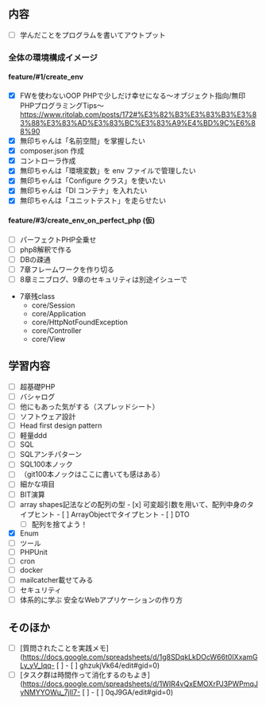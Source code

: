 ## 内容
- [ ]  学んだことをプログラムを書いてアウトプット

### 全体の環境構成イメージ
#### feature/#1/create_env
- [x]  FWを使わないOOP PHPで少しだけ幸せになる〜オブジェクト指向/無印PHPプログラミングTips〜
    https://www.ritolab.com/posts/172#%E3%82%B3%E3%83%B3%E3%83%88%E3%83%AD%E3%83%BC%E3%83%A9%E4%BD%9C%E6%88%90
  - [x]  無印ちゃんは「名前空間」を掌握したい
  - [x]  composer.json 作成
  - [x]  コントローラ作成
  - [x]  無印ちゃんは「環境変数」を env ファイルで管理したい
  - [x]  無印ちゃんは「Configure クラス」を使いたい
  - [x]  無印ちゃんは「DI コンテナ」を入れたい
  - [x]  無印ちゃんは「ユニットテスト」を走らせたい

#### feature/#3/create_env_on_perfect_php (仮)
- [ ]  パーフェクトPHP全乗せ
  - [ ]  php8解釈で作る
  - [ ]  DBの疎通
  - [ ]  7章フレームワークを作り切る
  - [ ]  8章ミニブログ、9章のセキュリティは別途イシューで
- 7章残class
  - core/Session
  - core/Application
  - core/HttpNotFoundException
  - core/Controller
  - core/View

## 学習内容
- [ ]  超基礎PHP
  - [ ]  バシャログ
  - [ ]  他にもあった気がする（スプレッドシート）
- [ ]  ソフトウェア設計
  - [ ]  Head first design pattern
  - [ ]  軽量ddd
- [ ]  SQL
  - [ ]  SQLアンチパターン
  - [ ]  SQL100本ノック
  - [ ]  （git100本ノックはここに書いても感はある）
- [ ]  細かな項目
  - [ ]  BIT演算
  - [ ]  array shapes記法などの配列の型
    - [x]  可変超引数を用いて、配列中身のタイプヒント
    - [ ]  ArrayObjectでタイプヒント
    - [ ]  DTO
      - [ ]  配列を捨てよう！
  - [x]  Enum
- [ ]  ツール
  - [ ]  PHPUnit
  - [ ]  cron
- [ ]  docker
  - [ ]  mailcatcher載せてみる
- [ ]  セキュリティ
  - [ ]  体系的に学ぶ 安全なWebアプリケーションの作り方

## そのほか
- [ ]  [質問されたことを実践メモ](https://docs.google.com/spreadsheets/d/1g8SDqkLkDOcW66t0IXxamGLy_yV_lqq- [ ] - [ ] ghzukjVk64/edit#gid=0)
- [ ]  [タスク群は時間作って消化するのもよき](https://docs.google.com/spreadsheets/d/1WIR4vQxEMOXrPJ3PWPmqJyNMYYOWu_7jIl7- [ ] - [ ] 0qJ9GA/edit#gid=0)